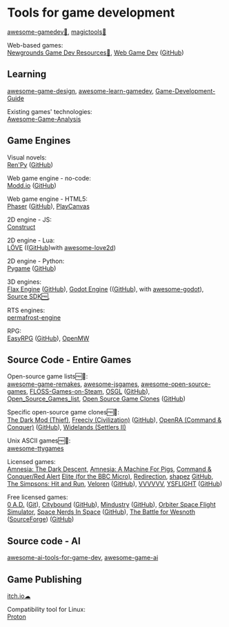 
# Tools for game development

[awesome-gamedev💩](https://github.com/Calinou/awesome-gamedev),
[magictools💩](https://github.com/ellisonleao/magictools)

Web-based games:  
[Newgrounds Game Dev Resources💩](https://www.newgrounds.com/wiki/creator-resources/game-dev-resources),
[Web Game Dev](https://www.webgamedev.com/) ([GitHub](https://github.com/verekia/webgamedev))

## Learning

[awesome-game-design](https://github.com/Roobyx/awesome-game-design),
[awesome-learn-gamedev](https://github.com/notpresident35/awesome-learn-gamedev),
[Game-Development-Guide](https://github.com/mikeroyal/Game-Development-Guide)

Existing games' technologies:  
[Awesome-Game-Analysis](https://github.com/OTFCG/Awesome-Game-Analysis)

## Game Engines

Visual novels:  
[Ren'Py](https://www.renpy.org/) ([GitHub](https://github.com/renpy/renpy))

Web game engine - no-code:  
[Modd.io](https://www.modd.io/) ([GitHub](https://github.com/moddio/moddio2))

Web game engine - HTML5:  
[Phaser](https://phaser.io/) ([GitHub](https://github.com/phaserjs/phaser)),
[PlayCanvas](https://playcanvas.com/)

2D engine - JS:  
[Construct](https://www.construct.net/en)

2D engine - Lua:  
[LÖVE](https://love2d.org/) (([GitHub](https://github.com/love2d/love))with [awesome-love2d](https://github.com/love2d-community/awesome-love2d))

2D engine - Python:  
[Pygame](https://www.pygame.org/) ([GitHub](https://github.com/pygame/pygame))

3D engines:  
[Flax Engine](https://flaxengine.com/) ([GitHub](https://github.com/FlaxEngine/FlaxEngine)),
[Godot Engine](https://godotengine.org/) (([GitHub](https://github.com/godotengine/godot)), with [awesome-godot](https://github.com/godotengine/awesome-godot)),
[Source SDK🆓](https://developer.valvesoftware.com/wiki/SDK_Installation),

RTS engines:  
[permafrost-engine](https://github.com/eduard-permyakov/permafrost-engine)

RPG:  
[EasyRPG](https://easyrpg.org/) ([GitHub](https://github.com/EasyRPG/)),
[OpenMW](https://gitlab.com/OpenMW/openmw)

## Source Code - Entire Games

Open-source game lists🆓💩:  
[awesome-game-remakes](https://github.com/radek-sprta/awesome-game-remakes),
[awesome-jsgames](https://github.com/proyecto26/awesome-jsgames),
[awesome-open-source-games](https://github.com/michelpereira/awesome-open-source-games),
[FLOSS-Games-on-Steam](https://github.com/Poussinou/FLOSS-Games-on-Steam),
[OSGL](https://trilarion.github.io/opensourcegames/) ([GitHub](https://github.com/Trilarion/opensourcegames)),
[Open_Source_Games_list](https://github.com/Zakaria-ouertani/Open_Source_Games_list),
[Open Source Game Clones](https://osgameclones.com/) ([GitHub](https://github.com/opengaming/osgameclones/))

Specific open-source game clones🆓💩:  
[The Dark Mod (Thief)](https://www.thedarkmod.com/),
[Freeciv (Civilization)](https://www.freeciv.org/) ([GitHub](https://github.com/freeciv/)),
[OpenRA (Command & Conquer)](https://www.openra.net/) ([GitHub](https://github.com/OpenRA/OpenRA)),
[Widelands (Settlers II)](https://www.widelands.org/)

Unix ASCII games🆓💩:  
[awesome-ttygames](https://github.com/ligurio/awesome-ttygames)

Licensed games:  
[Amnesia: The Dark Descent](https://github.com/FrictionalGames/AmnesiaTheDarkDescent),
[Amnesia: A Machine For Pigs](https://github.com/FrictionalGames/AmnesiaAMachineForPigs),
[Command & Conquer/Red Alert](https://github.com/electronicarts/CnC_Remastered_Collection)
[Elite (for the BBC Micro)](https://www.bbcelite.com/),
[Redirection](https://github.com/dan200/Redirection),
[shapez](https://shapez.io/) [GitHub](https://github.com/tobspr/shapez.io),
[The Simpsons: Hit and Run](https://github.com/Svxy/The-Simpsons-Hit-and-Run),
[Veloren](https://veloren.net/) ([GitHub](https://github.com/veloren/veloren)),
[VVVVVV](https://github.com/TerryCavanagh/vvvvvv),
[YSFLIGHT](https://ysflight.org/) ([GitHub](https://github.com/captainys/YSFLIGHT))

Free licensed games:  
[0 A.D.](https://play0ad.com/) ([Git](https://trac.wildfiregames.com/browser)),
[Citybound](https://aeplay.org/citybound) ([GitHub](https://github.com/citybound/citybound)),
[Mindustry](https://mindustrygame.github.io/) ([GitHub](https://github.com/Anuken/Mindustry)),
[Orbiter Space Flight Simulator](https://github.com/orbitersim/orbiter),
[Space Nerds In Space](https://smcameron.github.io/space-nerds-in-space/) ([GitHub](https://github.com/smcameron/space-nerds-in-space)),
[The Battle for Wesnoth](https://www.wesnoth.org/) ([SourceForge](https://sourceforge.net/projects/wesnoth/)) ([GitHub](https://github.com/wesnoth/wesnoth))

## Source code - AI

[awesome-ai-tools-for-game-dev](https://github.com/simoninithomas/awesome-ai-tools-for-game-dev),
[awesome-game-ai](https://github.com/datamllab/awesome-game-ai)

## Game Publishing

[itch.io☁](https://itch.io/)

Compatibility tool for Linux:  
[Proton](https://github.com/ValveSoftware/Proton)
